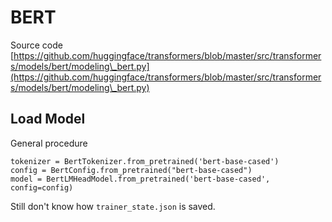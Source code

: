 # BERT

Source code [https://github.com/huggingface/transformers/blob/master/src/transformers/models/bert/modeling\_bert.py](https://github.com/huggingface/transformers/blob/master/src/transformers/models/bert/modeling\_bert.py)

## Load Model

General procedure

```
tokenizer = BertTokenizer.from_pretrained('bert-base-cased')
config = BertConfig.from_pretrained("bert-base-cased")
model = BertLMHeadModel.from_pretrained('bert-base-cased', config=config)
```

Still don't know how `trainer_state.json` is saved.

